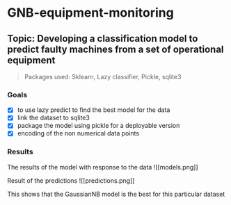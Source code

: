 # GNB-equipment-monitoring

## Topic: Developing a classification model to predict faulty machines from a set of operational equipment

> Packages used: Sklearn, Lazy classifier, Pickle, sqlite3

### Goals
- [x] to use lazy predict to find the best model for the data
- [x] link the dataset to sqlite3
- [x] package the model using pickle for a deployable version
- [x] encoding of the non numerical data points 

### Results 
The results of the model with response to the data
![[models.png]]

Result of the predictions
![[predictions.png]]

This shows that the GaussianNB model is the best for this particular dataset
